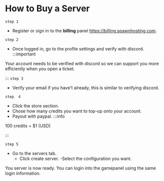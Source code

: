 # How to Buy a Server

``step 1``

- Register or sign in to the **billing** panel https://billing.spawnhosting,com.

``step 2``
 
 - Once logged in, go to the profile settings and verify with discord.
:::important

Your account needs to be verified with discord so we can support you more efficiently when you open a ticket.

:::
``step 3``
- Verify your email if you have't already, this is similar to verifying discord.

``step  4``

- Click the store section.
- Chose how many credits you want to top-up onto your account.
- Payout with paypal.
:::info

100 credits = $1 (USD)

:::

``step 5``

- Go to the servers tab.
    - Click create server.
    -Select the configuration you want.

You server is now ready. You can login into the gamepanel using the same login information.